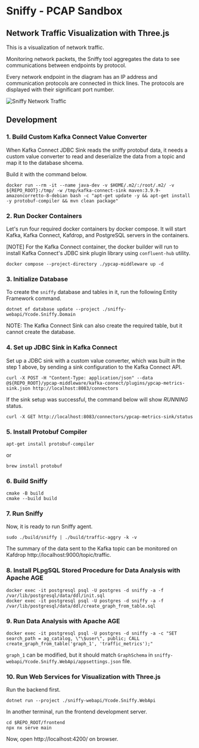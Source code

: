 # Sniffy - PCAP Sandbox

## Network Traffic Visualization with Three.js

This is a visualization of network traffic.

Monitoring network packets, the Sniffy tool aggregates the data to see communications between endpoints by protocol.

Every network endpoint in the diagram has an IP address and communication protocols are connected in thick lines. The protocols are displayed with their significant port number.

![Sniffy Network Traffic](https://github.com/y-code/pcap-sample/raw/main/docs/img/sniffy-network-traffic.gif)

## Development

### 1. Build Custom Kafka Connect Value Converter

When Kafka Connect JDBC Sink reads the sniffy protobuf data, it needs a custom value converter to read and deserialize the data from a topic and map it to the database shcema.

Build it with the command below.

```
docker run --rm -it --name java-dev -v $HOME/.m2/:/root/.m2/ -v ${REPO_ROOT}:/tmp/ -w /tmp/kafka-connect-sink maven:3.9.9-amazoncorretto-8-debian bash -c "apt-get update -y && apt-get install -y protobuf-compiler && mvn clean package"
```

### 2. Run Docker Containers

Let's run four required docker containers by docker compose. It will start Kafka, Kafka Connect, Kafdrop, and PostgreSQL servers in the containers.

[NOTE] For the Kafka Connect container, the docker builder will run to install Kafka Connect's JDBC sink plugin library using `confluent-hub` utility.

```
docker compose --project-directory ./ypcap-middleware up -d
```

### 3. Initialize Database

To create the `sniffy` database and tables in it, run the following Entity Framework command.

```
dotnet ef database update --project ./sniffy-webapi/Ycode.Sniffy.Domain
```

NOTE: The Kafka Connect Sink can also create the required table, but it cannot create the database.

### 4. Set up JDBC Sink in Kafka Connect

Set up a JDBC sink with a custom value converter, which was built in the step 1 above, by sending a sink configuration to the Kafka Connect API.

```
curl -X POST -H "Content-Type: application/json" --data @${REPO_ROOT}/ypcap-middleware/kafka-connect/plugins/ypcap-metrics-sink.json http://localhost:8083/connectors
```

If the sink setup was successful, the command below will show _RUNNING_ status.

```
curl -X GET http://localhost:8083/connectors/ypcap-metrics-sink/status
```

### 5. Install Protobuf Compiler

```
apt-get install protobuf-compiler
```
or
```
brew install protobuf
```

### 6. Build Sniffy

```
cmake -B build
cmake --build build
```

### 7. Run Sniffy

Now, it is ready to run Sniffy agent.

```
sudo ./build/sniffy | ./build/traffic-aggry -k -v
```

The summary of the data sent to the Kafka topic can be monitored on Kafdrop http://localhost:9000/topic/traffic.

### 8. Install PLpgSQL Stored Procedure for Data Analysis with Apache AGE

```
docker exec -it postgresql psql -U postgres -d sniffy -a -f /var/lib/postgresql/data/ddl/init.sql
docker exec -it postgresql psql -U postgres -d sniffy -a -f /var/lib/postgresql/data/ddl/create_graph_from_table.sql
```

### 9. Run Data Analysis with Apache AGE

```
docker exec -it postgresql psql -U postgres -d sniffy -a -c "SET search_path = ag_catalog, \"\$user\", public; CALL create_graph_from_table('graph_1', 'traffic_metrics');"
```

`graph_1` can be modified, but it should match `GraphSchema` in `sniffy-webapi/Ycode.Sniffy.WebApi/appsettings.json` file.

### 10. Run Web Services for Visualization with Three.js

Run the backend first.

```
dotnet run --project ./sniffy-webapi/Ycode.Sniffy.WebApi 
```

In another terminal, run the frontend development server.

```
cd $REPO_ROOT/frontend
npx nx serve main
```

Now, open http://localhost:4200/ on browser.
